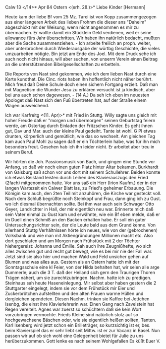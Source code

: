  Calw 13 </14>* Apr 84 Ostern
 <(erh. 28.)>*
Liebe Kinder [Hermann]

Heute kam der liebe Bf vom 25 Mz. Tarei ist von Kopp zusammengezogen aus einer längeren Arbeit des lieben Frohnm die dieser ans "Daheim" abgeschickt mit der Weisung, wenn nicht angenommen es mir zu übermachen. Er wollte damit ein Stücklein Geld verdienen, weil er seine allowance fürs Jahr überschritten. Wir haben ihn natürlich bedacht, mußten aber die Sache zusammenziehen. - Ich arbeite freilich an proph. weiter, aber unterbrochen durch Wiederausgabe der würtbg Geschichte, die vieles umzuarbeiten nötigte. Bin jetzt am Ende des Joel. Mit dem Druck sehe ich auch noch nicht hinaus, will aber suchen, von unserm Verein einen Beitrag an die unterstützenden Bibelgesellschaften zu erbetteln.

Die Reports von Nast sind gekommen, wie ich dem lieben Nast durch eine Karte kundthat. Die Cinc. riots haben ihn hoffentlich nicht näher berührt. Mich freut daß Deine Schule doch einen sichern Fortgang erzielt. Daß man mit Magnetism die Wunder Jesu zu erklären versucht ist ja kindisch, aber bei uns auch schon dagewesen. - (14 A.) Da seh ich eben im neuesten Apologet daß Nast sich den Fuß übertreten hat, auf der Straße einem Wagen ausweichend.

Ich war Karfreitg <(11. Apr)>* mit Fried in Stuttg. Willy sagte uns gleich mit hoher Freude daß er "morgen und übermorgen" seinen Geburtstag feiern werde, am Ostertag durch Einladen der Fritzschen Kinder. Es geht ihnen gut, Dav und Mar. auch der kleine Paul gedeiht. Tante ist wohl. G Pl etwas drunten, körperlich und gemütlich, wie das so wechselt. Am gleichen Tag kam auch Paul Mohl zu sagen daß er ein Töchterlein habe, was für ihn mich besonders freut. Gesehen hab ich ihn leider nicht. Er arbeitet aber treu in seinem Beruf.

Wir hörten die Joh. Passionsmusik von Bach, und gingen eine Stunde vor Anfang, so daß wir noch einen guten Platz hinter Altar bekamen. Burkhardt von Gaisburg saß schon vor uns dort mit seinem Schullehrer. Beiden konnte ich etwas Beistand leisten durch Leihen des Klavierauszugs den Fried (2fach) mitgenommen hatte. Vor uns saß ein Herr (Irion Kaufm.) der in der langen Wartezeit ein Calwer Blatt las, zu Fried's geheimer Erbauung. Die Königin kam auch, den 2ten Teil mit anzuhören, die Kirche war gesteckt voll. Nach dem Schluß begrüßte noch Steinkopf und Frau, dann ging ich zu Gust. wo ich diesmal übernachten sollte. Bei ihm war auch sein Schwager Otto Geyer, Landrichter in Hall, der mir eigentlich neu war. Erinnerte mich daß sein Vater einmal zu Gust kam und erwähnte, wie ein Bf eben melde, daß er im Duell einen Schmiß an den Backen erhalten habe. Er soll ein guter Untersuchungsrichter sein, der die Leute bald aus dem Grund kenne. Von allerhand Stuttg Verhältnissen hörte ich neues, wie von der (gebrochenen) Volksbank und wie man mit Aktiengründungen Millionen macht etc. Also dort geschlafen und am Morgen nach Frühstück mit 2 der Töchter hiehergereist: Johanna und Emilie. Sah auch ihre Zeugnißhefte, wo sich alles zwischen gut und recht gut bewegt, wie es bei mir nie der Fall war. Jetzt sind sie also hier und machen Wald und Feld unsicher gehen auf Blumen und was alles aus. 
Gestern als an Ostern hatte ich mit der Sonntagsschule eine kl Feier, von der Hilda behalten hat, wir seien alle arge Dummerle; auch die 3 T. daß der Heiland sich gern den Traurigen Thoren Trägen nähert, um sie zurechtzubringen. Nachm. hatte ich zu predigen. Steinhaus sah heute Haseneinlegung. Mir selbst aber haben gestern die 2 Stuttgarter eingelegt, indem sie vor dem Frühstück mir Eier und Zuckerbrötchen aufstellten und den alten Frauen warme Hüllen und dergleichen spendeten. Diesen Nachm. trinken sie Kaffee bei Jettchen Isenbg, die einst ihre Klavierlehrerin war. Einen Gang nach Zavelstein hat Regen vereitelt. Agnes war zuerst so schüchtern daß sie kein Wort vorzubringen vermochte. Frieds Kleine sind natürlich stolz auf so hochgewachsene Bäschen oder, wie sie eigentlich heißen sollten, Tanten. 
Karl Isenberg wird jetzt schon ein Brilleträger, so kurzsichtig ist er, bes. beim Klavierspiel das er sehr liebt seit Mittw. ist er zur Vacanz in Basel. Nun passen wir auf ob sich wohl eine Gelegenheit bietet für Julie zu uns herüberzukommen. Gott lenke es nach seinem Wohlgefallen
 Es küßt Euer V.
